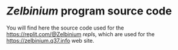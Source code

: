 # *Zelbinium* program source code

You will find here the source code used for the https://replit.com/@Zelbinium *repl*s, which are used for the https://zelbinium.q37.info web site.